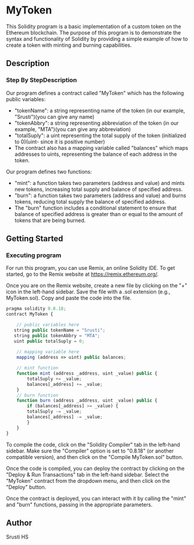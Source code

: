# MyToken

This Solidity program is a basic implementation of a custom token on the Ethereum blockchain. The purpose of this program is to demonstrate the syntax and functionality of Solidity by providing a simple example of how to create a token with minting and burning capabilities.

## Description

### Step By StepDescription
Our program defines a contract called "MyToken" which has the following public variables:

* "tokenName": a string representing name of the token (in our example, "Srusti")(you can give any name)
* "tokenAbbry": a string representing abbreviation of the token (in our example, "MTA")(you can give any abbreviation)
* "totalSuply": a uint representing the total supply of the token (initialized to 0)(uint- since it is positive number)
* The contract also has a mapping variable called "balances" which maps addresses to uints, representing the balance of each address in the token.

Our program defines two functions:

* "mint": a function takes two parameters (address and value) and mints new tokens, increasing total supply and balance of specified address.
* "burn": a function takes two parameters (address and value) and burns tokens, reducing total supply the balance of specified address.
* The "burn" function includes a conditional statement to ensure that balance of specified address is greater than or equal to the amount of tokens that are being burned.

## Getting Started

### Executing program

For run this program, you can use Remix, an online Solidity IDE. To get started, go to the Remix website at https://remix.ethereum.org/.

Once you are on the Remix website, create a new file by clicking on the "+" icon in the left-hand sidebar. Save the file with a .sol extension (e.g., MyToken.sol). Copy and paste the code into the file.

```javascript
pragma solidity 0.8.18;
contract MyToken {

    // public variables here
   string public tokenName = "Srusti";
   string public tokenAbbry = "MTA";
   uint public totalSuply = 0;
     
    // mapping variable here
    mapping (address => uint) public balances;

    // mint function
    function mint (address _address, uint _value) public {
        totalSuply += _value;
        balances[_address] += _value;
    }
    // burn function
    function burn (address _address, uint _value) public {
        if (balances[_address] >= _value) {
        totalSuply -= _value;
        balances[_address] -= _value;
        }
    }
}

```

To compile the code, click on the "Solidity Compiler" tab in the left-hand sidebar. Make sure the "Compiler" option is set to "0.8.18" (or another compatible version), and then click on the "Compile MyToken.sol" button.

Once the code is compiled, you can deploy the contract by clicking on the "Deploy & Run Transactions" tab in the left-hand sidebar. Select the "MyToken" contract from the dropdown menu, and then click on the "Deploy" button.

Once the contract is deployed, you can interact with it by calling the "mint" and "burn" functions, passing in the appropriate parameters.

## Author
Srusti HS

